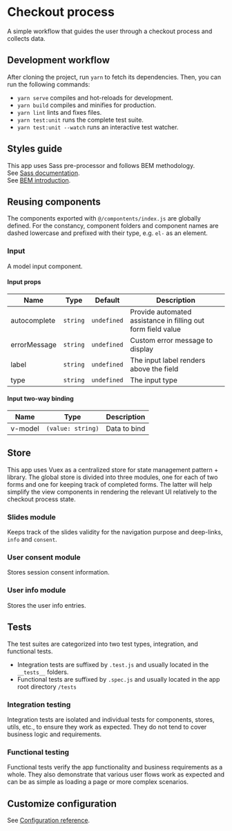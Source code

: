 # Checkout process
A simple workflow that guides the user through a checkout process and collects data.

## Development workflow
After cloning the project, run `yarn` to fetch its dependencies. Then, you can run the following commands:

- `yarn serve` compiles and hot-reloads for development.
- `yarn build` compiles and minifies for production.
- `yarn lint` lints and fixes files.
- `yarn test:unit` runs the complete test suite.
- `yarn test:unit --watch` runs an interactive test watcher.

## Styles guide
This app uses Sass pre-processor and follows BEM methodology. \
See [Sass documentation](https://sass-lang.com/documentation/). \
See [BEM introduction](http://getbem.com/introduction/).

## Reusing components
The components exported with `@/compontents/index.js` are globally defined. For the constancy, component folders and component names are dashed lowercase and prefixed with their type, e.g. `el-` as an element.

### Input
A model input component.
#### Input props
| Name         | Type         | Default      | Description |
| ------------ | ------------ | ------------ | ----------- |
| autocomplete | `string`     | `undefined`  | Provide automated assistance in filling out form field value |
| errorMessage | `string`     | `undefined`  | Custom error message to display |
| label        | `string`     | `undefined`  | The input label renders above the field |
| type         | `string`     | `undefined`  | The input type |

#### Input two-way binding
| Name         | Type         | Description |
| ------------ | ------------ | ----------- |
| v-model      | `(value: string)`     | Data to bind |

## Store
This app uses Vuex as a centralized store for state management pattern + library. The global store is divided into three modules, one for each of two forms and one for keeping track of completed forms. The latter will help simplify the view components in rendering the relevant UI relatively to the checkout process state.

### Slides module
Keeps track of the slides validity for the navigation purpose and deep-links, `info` and `consent`.

### User consent module
Stores session consent information.

### User info module
Stores the user info entries.

## Tests
The test suites are categorized into two test types, integration, and functional tests. 
- Integration tests are suffixed by `.test.js` and usually located in the `__tests__` folders.
- Functional tests are suffixed by `.spec.js` and usually located in the app root directory `/tests`

### Integration testing
Integration tests are isolated and individual tests for components, stores,  utils, etc., to ensure they work as expected. They do not tend to cover business logic and requirements.  

### Functional testing
Functional tests verify the app functionality and business requirements as a whole. They also demonstrate that various user flows work as expected and can be as simple as loading a page or more complex scenarios.

## Customize configuration
See [Configuration reference](https://cli.vuejs.org/config/).
